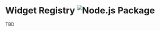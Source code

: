 # Widget Registry ![Node.js Package](https://github.com/js-widgets/js-widgets/workflows/Node.js%20Package/badge.svg)

TBD

